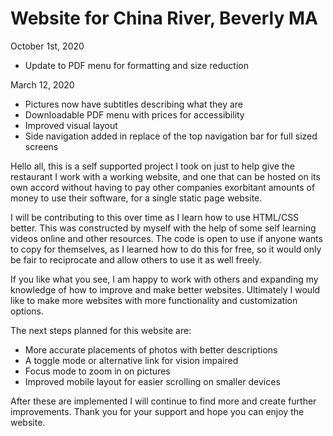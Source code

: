 # Website for China River, Beverly MA

October 1st, 2020
- Update to PDF menu for formatting and size reduction


March 12, 2020
- Pictures now have subtitles describing what they are
- Downloadable PDF menu with prices for accessibility
- Improved visual layout
- Side navigation added in replace of the top navigation bar for full sized screens

Hello all, this is a self supported project I took on just to help give the restaurant I work with
a working website, and one that can be hosted on its own accord without having to pay other companies
exorbitant amounts of money to use their software, for a single static page website.

I will be contributing to this over time as I learn how to use HTML/CSS better.  This was constructed by myself with 
the help of some self learning videos online and other resources.  The code is open to use if anyone wants to copy 
for themselves, as I learned how to do this for free, so it would only be fair to reciprocate and allow others to 
use it as well freely.  

If you like what you see, I am happy to work with others and expanding my knowledge of how to improve and make better
websites. Ultimately  I would like to make more websites with more functionality and customization options. 

The next steps planned for this website are:
- More accurate placements of photos with better descriptions
- A toggle mode or alternative link for vision impaired
- Focus mode to zoom in on pictures
- Improved mobile layout for easier scrolling on smaller devices

After these are implemented I will continue to find more and create further improvements.  Thank you for
your support and hope you can enjoy the website.
